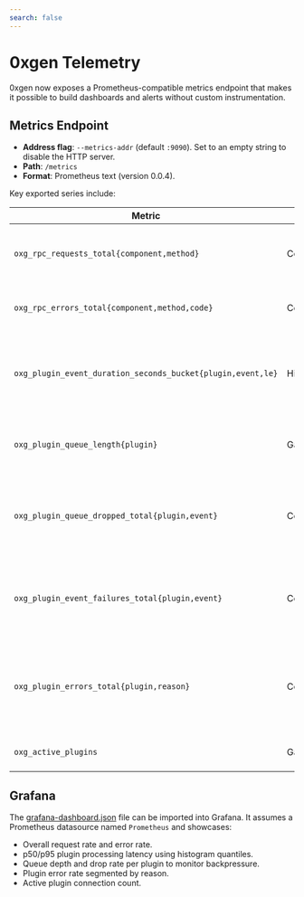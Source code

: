 ```yaml
---
search: false
---
```


# 0xgen Telemetry

0xgen now exposes a Prometheus-compatible metrics endpoint that makes it possible to build dashboards and alerts without custom instrumentation.

## Metrics Endpoint

* **Address flag**: `--metrics-addr` (default `:9090`). Set to an empty string to disable the HTTP server.
* **Path**: `/metrics`
* **Format**: Prometheus text (version 0.0.4).

Key exported series include:

| Metric | Type | Description |
| --- | --- | --- |
| `oxg_rpc_requests_total{component,method}` | Counter | Total RPC calls handled by the component. |
| `oxg_rpc_errors_total{component,method,code}` | Counter | Errors emitted during RPC handling. |
| `oxg_plugin_event_duration_seconds_bucket{plugin,event,le}` | Histogram | Latency for processing plugin events (with `_sum` and `_count`). |
| `oxg_plugin_queue_length{plugin}` | Gauge | Depth of each plugin's outbound queue. |
| `oxg_plugin_queue_dropped_total{plugin,event}` | Counter | Events dropped because the plugin's outbound queue was full. |
| `oxg_plugin_event_failures_total{plugin,event}` | Counter | Plugin-originated events rejected during validation or delivery. |
| `oxg_plugin_errors_total{plugin,reason}` | Counter | Aggregated plugin errors such as capability violations or stream failures. |
| `oxg_active_plugins` | Gauge | Number of connected plugins. |

## Grafana

The [grafana-dashboard.json](./grafana-dashboard.json) file can be imported into Grafana. It assumes a Prometheus datasource named `Prometheus` and showcases:

* Overall request rate and error rate.
* p50/p95 plugin processing latency using histogram quantiles.
* Queue depth and drop rate per plugin to monitor backpressure.
* Plugin error rate segmented by reason.
* Active plugin connection count.

